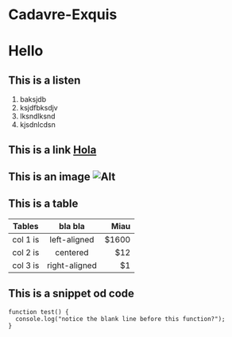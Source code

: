 # Cadavre-Exquis

# Hello

## This is a listen
1. baksjdb
2. ksjdfbksdjv
3. lksndlksnd
4. kjsdnlcdsn

## This is a link  [Hola](https://www.deepl.com/translator)

## This is an image ![Alt](/wp.png "Title")

## This is a table

| Tables  |      bla bla   |  Miau |
|----------|:-------------:|------:|
| col 1 is |  left-aligned | $1600 |
| col 2 is |    centered   |   $12 |
| col 3 is | right-aligned |    $1 |

## This is a snippet od code
```
function test() {
  console.log("notice the blank line before this function?");
}
```
